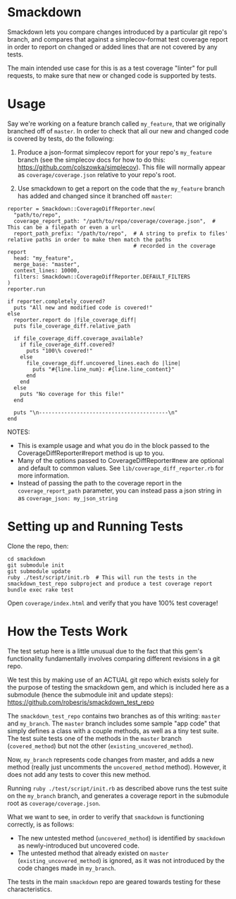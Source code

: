 Smackdown
=========

Smackdown lets you compare changes introduced by a particular git repo's branch, and compares that against a
simplecov-format test coverage report in order to report on changed or added lines that are not covered by any tests.

The main intended use case for this is as a test coverage "linter" for pull requests, to make sure that new or changed
code is supported by tests.


Usage
=====

Say we're working on a feature branch called `my_feature`, that we originally branched off of `master`.  In order
to check that all our new and changed code is covered by tests, do the following:

1) Produce a json-format simplecov report for your repo's `my_feature` branch (see the simplecov docs for how to do this: https://github.com/colszowka/simplecov).  This file will normally appear as `coverage/coverage.json` relative to your repo's
root.

2) Use smackdown to get a report on the code that the `my_feature` branch has added and changed since it branched off `master`:

```
reporter = Smackdown::CoverageDiffReporter.new(
  "path/to/repo",
  coverage_report_path: "/path/to/repo/coverage/coverage.json",  # This can be a filepath or even a url
  report_path_prefix: "/path/to/repo",  # A string to prefix to files' relative paths in order to make then match the paths
                                        # recorded in the coverage report
  head: "my_feature",
  merge_base: "master",
  context_lines: 10000,
  filters: Smackdown::CoverageDiffReporter.DEFAULT_FILTERS
)
reporter.run

if reporter.completely_covered?
  puts "All new and modified code is covered!"
else
  reporter.report do |file_coverage_diff|
  puts file_coverage_diff.relative_path

  if file_coverage_diff.coverage_available?
    if file_coverage_diff.covered?
      puts "100\% covered!"
    else
      file_coverage_diff.uncovered_lines.each do |line|
        puts "#{line.line_num}: #{line.line_content}"
      end
    end
  else
    puts "No coverage for this file!"
  end

  puts "\n-----------------------------------------\n"
end
```

NOTES:
- This is example usage and what you do in the block passed to the CoverageDiffReporter#report method is up to you.
- Many of the options passed to CoverageDiffReporter#new are optional and default to common values.  See `lib/coverage_diff_reporter.rb` for more information.
- Instead of passing the path to the coverage report in the `coverage_report_path` parameter, you can instead pass a json
  string in as `coverage_json: my_json_string`


Setting up and Running Tests
============================

Clone the repo, then:

```
cd smackdown
git submodule init
git submodule update
ruby ./test/script/init.rb  # This will run the tests in the smackdown_test_repo subproject and produce a test coverage report
bundle exec rake test
```

Open `coverage/index.html` and verify that you have 100% test coverage!


How the Tests Work
==================

The test setup here is a little unusual due to the fact that this gem's functionality fundamentally involves comparing 
different revisions in a git repo.

We test this by making use of an ACTUAL git repo which exists solely for the purpose of testing the smackdown gem, and
which is included here as a submodule (hence the submodule init and update steps): https://github.com/robesris/smackdown_test_repo

The `smackdown_test_repo` contains two branches as of this writing: `master` and `my_branch`.  The `master` branch includes
some sample "app code" that simply defines a class with a couple methods, as well as a tiny test suite.  The test suite tests
one of the methods in the `master` branch (`covered_method`) but not the other (`existing_uncovered_method`).

Now, `my_branch` represents code changes from master, and adds a new method (really just uncomments the `uncovered_method`
method).  However, it does not add any tests to cover this new method.

Running `ruby ./test/script/init.rb` as described above runs the test suite on the `my_branch` branch, and generates a
coverage report in the submodule root as `coverage/coverage.json`.

What we want to see, in order to verify that `smackdown` is functioning correctly, is as follows:
- The new untested method (`uncovered_method`) is identified by `smackdown` as newly-introduced but uncovered code.
- The untested method that already existed on `master` (`existing_uncovered_method`) is ignored, as it was not introduced by
  the code changes made in `my_branch`.

The tests in the main `smackdown` repo are geared towards testing for these characteristics.
